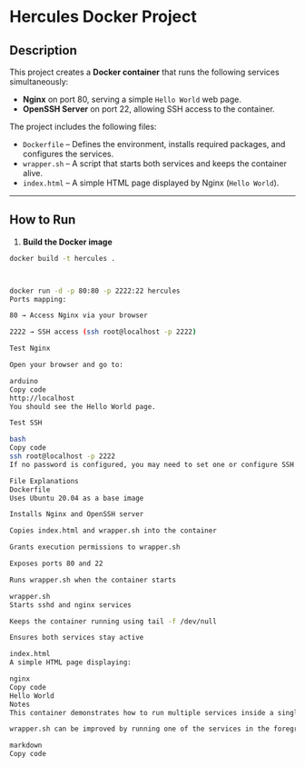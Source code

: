 # Hercules Docker Project

## Description
This project creates a **Docker container** that runs the following services simultaneously:  

- **Nginx** on port 80, serving a simple `Hello World` web page.  
- **OpenSSH Server** on port 22, allowing SSH access to the container.  

The project includes the following files:  

- `Dockerfile` – Defines the environment, installs required packages, and configures the services.  
- `wrapper.sh` – A script that starts both services and keeps the container alive.  
- `index.html` – A simple HTML page displayed by Nginx (`Hello World`).  

---

## How to Run

1. **Build the Docker image**
```bash
docker build -t hercules .



docker run -d -p 80:80 -p 2222:22 hercules
Ports mapping:

80 → Access Nginx via your browser

2222 → SSH access (ssh root@localhost -p 2222)

Test Nginx

Open your browser and go to:

arduino
Copy code
http://localhost
You should see the Hello World page.

Test SSH

bash
Copy code
ssh root@localhost -p 2222
If no password is configured, you may need to set one or configure SSH keys.

File Explanations
Dockerfile
Uses Ubuntu 20.04 as a base image

Installs Nginx and OpenSSH server

Copies index.html and wrapper.sh into the container

Grants execution permissions to wrapper.sh

Exposes ports 80 and 22

Runs wrapper.sh when the container starts

wrapper.sh
Starts sshd and nginx services

Keeps the container running using tail -f /dev/null

Ensures both services stay active

index.html
A simple HTML page displaying:

nginx
Copy code
Hello World
Notes
This container demonstrates how to run multiple services inside a single Docker container.

wrapper.sh can be improved by running one of the services in the foreground instead of relying on tail -f /dev/null.

markdown
Copy code

